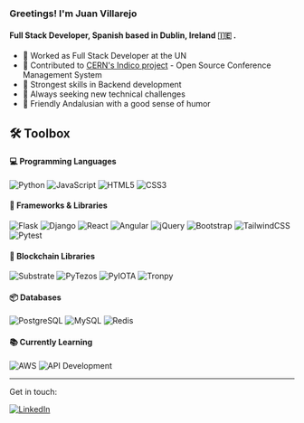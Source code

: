 ### Greetings! I'm Juan Villarejo

#### Full Stack Developer, Spanish based in Dublin, Ireland 🇮🇪 .

* 💼 Worked as Full Stack Developer at the UN
* 🔬 Contributed to [CERN's Indico project](https://github.com/indico/indico) - Open Source Conference Management System
* 💪 Strongest skills in Backend development
* 🚀 Always seeking new technical challenges
* 💃 Friendly Andalusian with a good sense of humor

## 🛠 Toolbox

#### 💻 Programming Languages

![Python](https://img.shields.io/badge/-Python-3776AB?style=flat&logo=python&logoColor=white)
![JavaScript](https://img.shields.io/badge/-JavaScript-F7DF1E?style=flat&logo=javascript&logoColor=black)
![HTML5](https://img.shields.io/badge/-HTML5-E34F26?style=flat&logo=html5&logoColor=white)
![CSS3](https://img.shields.io/badge/-CSS3-1572B6?style=flat&logo=css3&logoColor=white)

#### 🔧 Frameworks & Libraries

![Flask](https://img.shields.io/badge/-Flask-000000?style=flat&logo=flask&logoColor=white)
![Django](https://img.shields.io/badge/-Django-092E20?style=flat&logo=django&logoColor=white)
![React](https://img.shields.io/badge/-React-61DAFB?style=flat&logo=react&logoColor=black)
![Angular](https://img.shields.io/badge/-Angular-DD0031?style=flat&logo=angular&logoColor=white)
![jQuery](https://img.shields.io/badge/-jQuery-0769AD?style=flat&logo=jquery&logoColor=white)
![Bootstrap](https://img.shields.io/badge/-Bootstrap-7952B3?style=flat&logo=bootstrap&logoColor=white)
![TailwindCSS](https://img.shields.io/badge/-TailwindCSS-38B2AC?style=flat&logo=tailwind-css&logoColor=white)
![Pytest](https://img.shields.io/badge/-Pytest-0A9EDC?style=flat&logo=pytest&logoColor=white)

#### 🔗 Blockchain Libraries
![Substrate](https://img.shields.io/badge/-Substrate-282828?style=flat)
![PyTezos](https://img.shields.io/badge/-PyTezos-2C7DF7?style=flat)
![PyIOTA](https://img.shields.io/badge/-PyIOTA-242424?style=flat)
![Tronpy](https://img.shields.io/badge/-Tronpy-E50915?style=flat)

#### 📦 Databases

![PostgreSQL](https://img.shields.io/badge/-PostgreSQL-336791?style=flat&logo=postgresql&logoColor=white)
![MySQL](https://img.shields.io/badge/-MySQL-4479A1?style=flat&logo=mysql&logoColor=white)
![Redis](https://img.shields.io/badge/-Redis-DC382D?style=flat&logo=redis&logoColor=white)

#### 📚 Currently Learning

![AWS](https://img.shields.io/badge/-AWS-232F3E?style=flat&logo=amazonaws&logoColor=white)
![API Development](https://img.shields.io/badge/-API%20Development-009688?style=flat&logo=api&logoColor=white)

---

Get in touch:

[![LinkedIn](https://img.shields.io/badge/-LinkedIn-0077B5?style=flat&logo=linkedin&logoColor=white)](https://www.linkedin.com/in/juan-bautista-villarejo-ortiz/)
<!--
**jbtwist/jbtwist** is a ✨ _special_ ✨ repository because its `README.md` (this file) appears on your GitHub profile.

Here are some ideas to get you started:

- 🔭 I’m currently working on ...
- 🌱 I’m currently learning ...
- 👯 I’m looking to collaborate on ...
- 🤔 I’m looking for help with ...
- 💬 Ask me about ...
- 📫 How to reach me: ...
- 😄 Pronouns: ...
- ⚡ Fun fact: ...
-->
